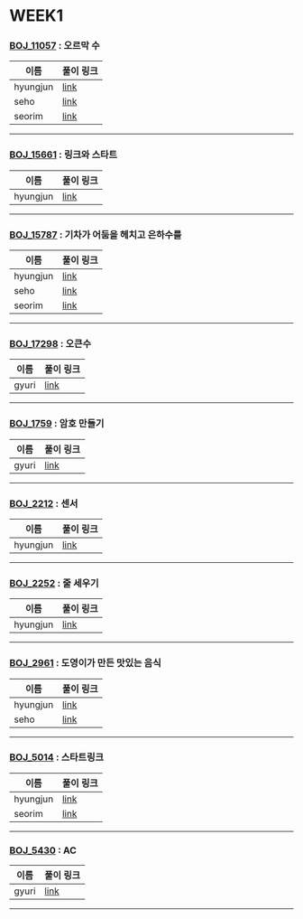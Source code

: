 # WEEK1

### [BOJ_11057](https://boj.kr/11057) : 오르막 수

|이름|풀이 링크|
|--|--|
|hyungjun| [link](BOJ11057/hyungjun.cpp)
|seho| [link](BOJ11057/seho.java)
|seorim| [link](BOJ11057/seorim.java)
---


### [BOJ_15661](https://boj.kr/15661) : 링크와 스타트

|이름|풀이 링크|
|--|--|
|hyungjun| [link](BOJ15661/hyungjun.cpp)
---


### [BOJ_15787](https://boj.kr/15787) : 기차가 어둠을 헤치고 은하수를

|이름|풀이 링크|
|--|--|
|hyungjun| [link](BOJ15787/hyungjun.cpp)
|seho| [link](BOJ15787/seho.java)
|seorim| [link](BOJ15787/seorim.java)
---


### [BOJ_17298](https://boj.kr/17298) : 오큰수

|이름|풀이 링크|
|--|--|
|gyuri| [link](BOJ17298/gyuri.py)
---


### [BOJ_1759](https://boj.kr/1759) : 암호 만들기

|이름|풀이 링크|
|--|--|
|gyuri| [link](BOJ1759/gyuri.py)
---


### [BOJ_2212](https://boj.kr/2212) : 센서

|이름|풀이 링크|
|--|--|
|hyungjun| [link](BOJ2212/hyungjun.cpp)
---


### [BOJ_2252](https://boj.kr/2252) : 줄 세우기

|이름|풀이 링크|
|--|--|
|hyungjun| [link](BOJ2252/hyungjun.cpp)
---


### [BOJ_2961](https://boj.kr/2961) : 도영이가 만든 맛있는 음식

|이름|풀이 링크|
|--|--|
|hyungjun| [link](BOJ2961/hyungjun.cpp)
|seho| [link](BOJ2961/seho.java)
---


### [BOJ_5014](https://boj.kr/5014) : 스타트링크

|이름|풀이 링크|
|--|--|
|hyungjun| [link](BOJ5014/hyungjun.cpp)
|seorim| [link](BOJ5014/seorim.java)
---


### [BOJ_5430](https://boj.kr/5430) : AC

|이름|풀이 링크|
|--|--|
|gyuri| [link](BOJ5430/gyuri.py)
---
